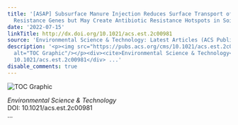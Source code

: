 ```yaml
---
title: '[ASAP] Subsurface Manure Injection Reduces Surface Transport of Antibiotic
  Resistance Genes but May Create Antibiotic Resistance Hotspots in Soils'
date: '2022-07-15'
linkTitle: http://dx.doi.org/10.1021/acs.est.2c00981
source: 'Environmental Science & Technology: Latest Articles (ACS Publications)'
description: '<p><img src="https://pubs.acs.org/cms/10.1021/acs.est.2c00981/asset/images/medium/es2c00981_0005.gif"
  alt="TOC Graphic"/></p><div><cite>Environmental Science & Technology</cite></div><div>DOI:
  10.1021/acs.est.2c00981</div> ...'
disable_comments: true
---
```

<p><img src="https://pubs.acs.org/cms/10.1021/acs.est.2c00981/asset/images/medium/es2c00981_0005.gif" alt="TOC Graphic"/></p><div><cite>Environmental Science & Technology</cite></div><div>DOI: 10.1021/acs.est.2c00981</div> ...